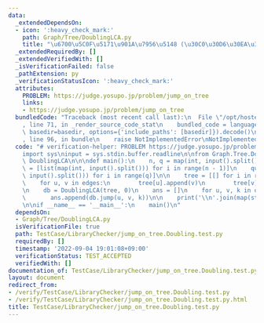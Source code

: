```yaml
---
data:
  _extendedDependsOn:
  - icon: ':heavy_check_mark:'
    path: Graph/Tree/DoublingLCA.py
    title: "\u6700\u5C0F\u5171\u901A\u7956\u5148 (\u30C0\u30D6\u30EA\u30F3\u30B0)"
  _extendedRequiredBy: []
  _extendedVerifiedWith: []
  _isVerificationFailed: false
  _pathExtension: py
  _verificationStatusIcon: ':heavy_check_mark:'
  attributes:
    PROBLEM: https://judge.yosupo.jp/problem/jump_on_tree
    links:
    - https://judge.yosupo.jp/problem/jump_on_tree
  bundledCode: "Traceback (most recent call last):\n  File \"/opt/hostedtoolcache/Python/3.10.6/x64/lib/python3.10/site-packages/onlinejudge_verify/documentation/build.py\"\
    , line 71, in _render_source_code_stat\n    bundled_code = language.bundle(stat.path,\
    \ basedir=basedir, options={'include_paths': [basedir]}).decode()\n  File \"/opt/hostedtoolcache/Python/3.10.6/x64/lib/python3.10/site-packages/onlinejudge_verify/languages/python.py\"\
    , line 96, in bundle\n    raise NotImplementedError\nNotImplementedError\n"
  code: "# verification-helper: PROBLEM https://judge.yosupo.jp/problem/jump_on_tree\n\
    import sys\ninput = sys.stdin.buffer.readline\n\nfrom Graph.Tree.DoublingLCA import\
    \ DoublingLCA\n\n\ndef main():\n    n, q = map(int, input().split())\n    edges\
    \ = [list(map(int, input().split())) for i in range(n - 1)]\n    queries = [list(map(int,\
    \ input().split())) for i in range(q)]\n\n    tree = [[] for i in range(n)]\n\
    \    for u, v in edges:\n        tree[u].append(v)\n        tree[v].append(u)\n\
    \n    db = DoublingLCA(tree, 0)\n    ans = []\n    for u, v, k in queries:\n \
    \       ans.append(db.jump(u, v, k))\n\n    print('\\n'.join(map(str, ans)))\n\
    \n\nif __name__ == '__main__':\n    main()\n"
  dependsOn:
  - Graph/Tree/DoublingLCA.py
  isVerificationFile: true
  path: TestCase/LibraryChecker/jump_on_tree.Doubling.test.py
  requiredBy: []
  timestamp: '2022-09-04 19:01:08+09:00'
  verificationStatus: TEST_ACCEPTED
  verifiedWith: []
documentation_of: TestCase/LibraryChecker/jump_on_tree.Doubling.test.py
layout: document
redirect_from:
- /verify/TestCase/LibraryChecker/jump_on_tree.Doubling.test.py
- /verify/TestCase/LibraryChecker/jump_on_tree.Doubling.test.py.html
title: TestCase/LibraryChecker/jump_on_tree.Doubling.test.py
---
```

